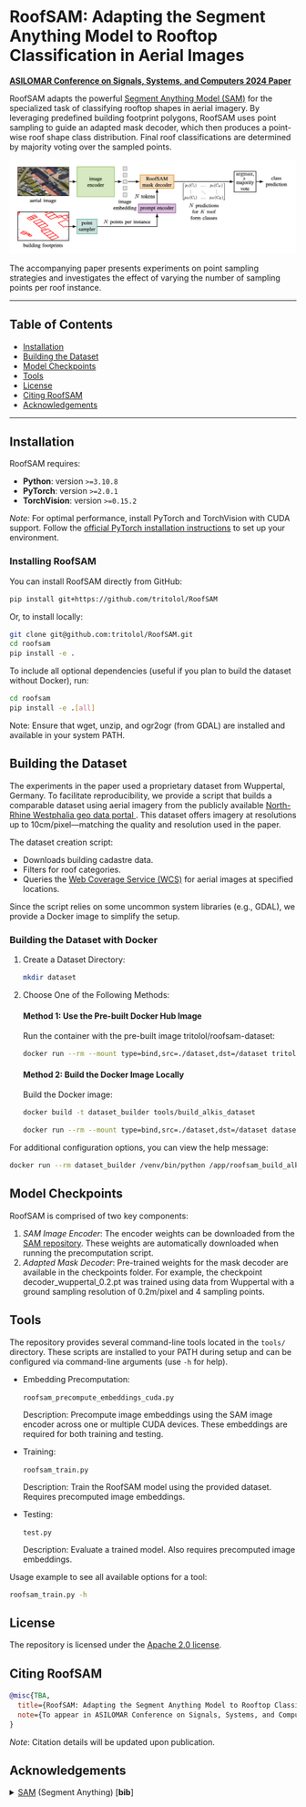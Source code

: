 
# RoofSAM: Adapting the Segment Anything Model to Rooftop Classification in Aerial Images

**[ASILOMAR Conference on Signals, Systems, and Computers 2024 Paper](#)**

RoofSAM adapts the powerful [Segment Anything Model (SAM)](https://github.com/facebookresearch/segment-anything) for the specialized task of classifying rooftop shapes in aerial imagery. By leveraging predefined building footprint polygons, RoofSAM uses point sampling to guide an adapted mask decoder, which then produces a point-wise roof shape class distribution. Final roof classifications are determined by majority voting over the sampled points.

<p align="center">
  <img src="assets/roofsam.png" alt="RoofSAM Architecture" width="700"/>
</p>

The accompanying paper presents experiments on point sampling strategies and investigates the effect of varying the number of sampling points per roof instance.

---

## Table of Contents

- [Installation](#installation)
- [Building the Dataset](#building-the-dataset)
- [Model Checkpoints](#model-checkpoints)
- [Tools](#tools)
- [License](#license)
- [Citing RoofSAM](#citing-roofsam)
- [Acknowledgements](#acknowledgements)

---

## Installation

RoofSAM requires:
- **Python**: version `>=3.10.8`
- **PyTorch**: version `>=2.0.1`
- **TorchVision**: version `>=0.15.2`

*Note:* For optimal performance, install PyTorch and TorchVision with CUDA support. Follow the [official PyTorch installation instructions](https://pytorch.org/get-started/locally/) to set up your environment.

### Installing RoofSAM

You can install RoofSAM directly from GitHub:

```bash
pip install git+https://github.com/tritolol/RoofSAM
```

Or, to install locally:
```bash
git clone git@github.com:tritolol/RoofSAM.git
cd roofsam
pip install -e .
```
To include all optional dependencies (useful if you plan to build the dataset without Docker), run:
```bash
cd roofsam
pip install -e .[all]
```
Note: Ensure that wget, unzip, and ogr2ogr (from GDAL) are installed and available in your system PATH.

## Building the Dataset

The experiments in the paper used a proprietary dataset from Wuppertal, Germany. To facilitate reproducibility, we provide a script that builds a comparable dataset using aerial imagery from the publicly available [ North-Rhine Westphalia geo data portal ](https://www.opengeodata.nrw.de/produkte/). This dataset offers imagery at resolutions up to 10cm/pixel—matching the quality and resolution used in the paper.

The dataset creation script:
- Downloads building cadastre data.
- Filters for roof categories.
- Queries the [Web Coverage Service (WCS)](https://en.wikipedia.org/wiki/Web_Coverage_Service) for aerial images at specified locations.

Since the script relies on some uncommon system libraries (e.g., GDAL), we provide a Docker image to simplify the setup.

### Building the Dataset with Docker
1. Create a Dataset Directory:
    ```bash
    mkdir dataset
    ```

2. Choose One of the Following Methods:
    #### Method 1: Use the Pre-built Docker Hub Image
    Run the container with the pre-built image tritolol/roofsam-dataset:
    ```bash
    docker run --rm --mount type=bind,src=./dataset,dst=/dataset tritolol/roofsam-dataset /venv/bin/python /app/roofsam_build_alkis_roof_dataset_wcs.py --output-dir /dataset
    ```
    #### Method 2: Build the Docker Image Locally
    Build the Docker image:
    ```bash
    docker build -t dataset_builder tools/build_alkis_dataset
    ```
    ```bash
    docker run --rm --mount type=bind,src=./dataset,dst=/dataset dataset_builder /venv/bin/python /app/roofsam_build_alkis_roof_dataset_wcs.py --output-dir /dataset
    ```

For additional configuration options, you can view the help message:
```bash
docker run --rm dataset_builder /venv/bin/python /app/roofsam_build_alkis_roof_dataset_wcs.py --help
```

## Model Checkpoints
RoofSAM is comprised of two key components:

1. *SAM Image Encoder*:
    The encoder weights can be downloaded from the [SAM repository](https://github.com/facebookresearch/segment-anything#model-checkpoints). These weights are automatically downloaded when running the precomputation script.
2. *Adapted Mask Decoder*:
    Pre-trained weights for the mask decoder are available in the checkpoints folder. For example, the checkpoint decoder_wuppertal_0.2.pt was trained using data from Wuppertal with a ground sampling resolution of 0.2m/pixel and 4 sampling points.

## Tools
The repository provides several command-line tools located in the `tools/` directory. These scripts are installed to your PATH during setup and can be configured via command-line arguments (use `-h` for help).

- Embedding Precomputation:

    `roofsam_precompute_embeddings_cuda.py`

    Description: Precompute image embeddings using the SAM image encoder across one or multiple CUDA devices. These embeddings are required for both training and testing.
- Training:

    `roofsam_train.py`

    Description: Train the RoofSAM model using the provided dataset. Requires precomputed image embeddings.
- Testing:

    `test.py`

    Description: Evaluate a trained model. Also requires precomputed image embeddings.

Usage example to see all available options for a tool:
```bash
roofsam_train.py -h
```

## License

The repository is licensed under the [Apache 2.0 license](LICENSE).

## Citing RoofSAM

```bibtex
@misc{TBA,
  title={RoofSAM: Adapting the Segment Anything Model to Rooftop Classification in Aerial Images},
  note={To appear in ASILOMAR Conference on Signals, Systems, and Computers 2024}
}
```
*Note*: Citation details will be updated upon publication.

## Acknowledgements

<details>
    <summary>
        <a href="https://github.com/facebookresearch/segment-anything">SAM</a> (Segment Anything) [<b>bib</b>]
    </summary>

```bibtex
@article{kirillov2023segany,
title={Segment Anything}, 
author={Kirillov, Alexander and Mintun, Eric and Ravi, Nikhila and Mao, Hanzi and Rolland, Chloe and Gustafson, Laura and Xiao, Tete and Whitehead, Spencer and Berg, Alexander C. and Lo, Wan-Yen and Doll{\'a}r, Piotr and Girshick, Ross},
journal={arXiv:2304.02643},
year={2023}
}
```
</details>